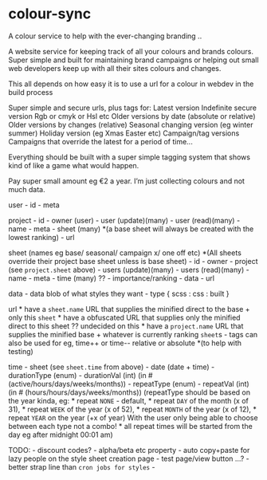 # colour-sync
A colour service to help with the ever-changing branding ..


A website service for keeping track of all your colours and brands colours. 
Super simple and built for maintaining brand campaigns or helping out small web 
developers keep up with all their sites colours and changes.

This all depends on how easy it is to use a url for a colour in webdev in the build process

Super simple and secure urls, plus tags for:
Latest version
Indefinite secure version
Rgb or cmyk or Hsl etc
Older versions by date (absolute or relative)
Older versions by changes (relative)
Seasonal changing version (eg winter summer)
Holiday version (eg Xmas Easter etc)
Campaign/tag versions
Campaigns that override the latest for a period of time...

Everything should be built with a super simple tagging system that shows kind of like a game what would happen.

Pay super small amount eg €2 a year. I’m just collecting colours and not much data.

user
    - id
    - meta

project
    - id
    - owner (user)
    - user (update)(many)
    - user (read)(many)
    - name
    - meta
    - sheet (many) *(a base sheet will always be created with the lowest ranking)
    - url

sheet (names eg base/ seasonal/ campaign x/ one off etc)
    *(All sheets override their project base sheet unless is base sheet)
    - id
    - owner
    - project (see `project.sheet` above)
    - users (update)(many)
    - users (read)(many)
    - name
    - meta
    - time (many) ??
    - importance/ranking
    - data
    - url

data
    - data blob of what styles they want
    - type { scss : css : built }
 
url
    * have a `sheet.name` URL that supplies the minified direct to the base + only this `sheet`
    * have a obfuscated URL that supplies only the minified direct to this sheet ?? undecided on this
    * have a `project.name` URL that supplies the minified base + whatever is currently ranking `sheet`s
        - tags can also be used for eg, time++ or time-- relative or absolute *(to help with testing)

time
    - sheet (see `sheet.time` from above)
    - date (date + time) 
    - durationType (enum)
    - durationVal (int) (in # (active/hours/days/weeks/months))
    - repeatType (enum)
    - repeatVal (int) (in # (hours/hours/days/weeks/months))
    (repeatType should be based on the year kinda, eg:
        * repeat `NONE` - default,
        * repeat `DAY` of the month (x of 31),
        * repeat `WEEK` of the year (x of 52),
        * repeat `MONTH` of the year (x of 12),
        * repeat `YEAR` on the year (+x of year)
    With the user only being able to choose between each type not a combo!
        * all repeat times will be started from the day eg after midnight 00:01 am) 

TODO:
    - discount codes?
    - alpha/beta etc property
    - auto copy+paste for lazy people on the style sheet creation page
    - test page/view button ...?
    - better strap line than `cron jobs for styles`
    - 